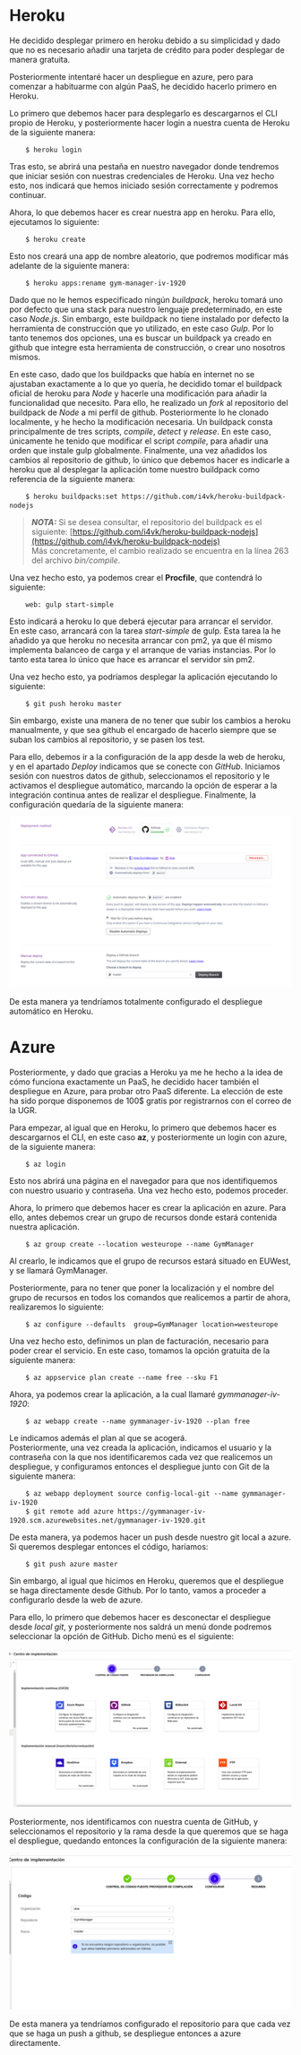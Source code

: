 # Heroku

He decidido desplegar primero en heroku debido a su simplicidad y dado que no es necesario añadir una tarjeta de crédito para poder desplegar de manera gratuita.

Posteriormente intentaré hacer un despliegue en azure, pero para comenzar a habituarme con algún PaaS, he decidido hacerlo primero en Heroku.

Lo primero que debemos hacer para desplegarlo es descargarnos el CLI propio de Heroku, y posteriormente hacer login a nuestra cuenta de Heroku de la siguiente manera:

        $ heroku login

Tras esto, se abrirá una pestaña en nuestro navegador donde tendremos que iniciar sesión con nuestras credenciales de Heroku. Una vez hecho esto, nos indicará que hemos iniciado sesión correctamente y podremos continuar.

Ahora, lo que debemos hacer es crear nuestra app en heroku. Para ello, ejecutamos lo siguiente:

        $ heroku create

Esto nos creará una app de nombre aleatorio, que podremos modificar más adelante de la siguiente manera:

        $ heroku apps:rename gym-manager-iv-1920

Dado que no le hemos especificado ningún *buildpack*, heroku tomará uno por defecto que una stack para nuestro lenguaje predeterminado, en este caso *Node.js*. Sin embargo, este buildpack no tiene instalado por defecto la herramienta de construcción que yo utilizado, en este caso *Gulp*. Por lo tanto tenemos dos opciones, una es buscar un buildpack ya creado en github que integre esta herramienta de construcción, o crear uno nosotros mismos.

En este caso, dado que los buildpacks que había en internet no se ajustaban exactamente a lo que yo quería, he decidido tomar el buildpack oficial de heroku para *Node* y hacerle una modificación para añadir la funcionalidad que necesito. Para ello, he realizado un *fork* al repositorio del buildpack de *Node* a mi perfil de github. Posteriormente lo he clonado localmente, y he hecho la modificación necesaria. Un buildpack consta principalmente de tres scripts, *compile*, *detect* y *release*. En este caso, únicamente he tenido que modificar el script *compile*, para añadir una orden que instale gulp globalmente. Finalmente, una vez añadidos los cambios al repositorio de github, lo único que debemos hacer es indicarle a heroku que al desplegar la aplicación tome nuestro buildpack como referencia de la siguiente manera:

        $ heroku buildpacks:set https://github.com/i4vk/heroku-buildpack-nodejs

> **_NOTA:_**  Si se desea consultar, el repositorio del buildpack es el siguiente: [https://github.com/i4vk/heroku-buildpack-nodejs](https://github.com/i4vk/heroku-buildpack-nodejs)  
> Más concretamente, el cambio realizado se encuentra en la línea 263 del archivo *bin/compile*.

Una vez hecho esto, ya podemos crear el **Procfile**, que contendrá lo siguiente:

        web: gulp start-simple

Esto indicará a heroku lo que deberá ejecutar para arrancar el servidor.  
En este caso, arrancará con la tarea *start-simple* de gulp. Esta tarea la he añadido ya que heroku no necesita arrancar con pm2, ya que él mismo implementa balanceo de carga y el arranque de varias instancias. Por lo tanto esta tarea lo único que hace es arrancar el servidor sin pm2.

Una vez hecho esto, ya podríamos desplegar la aplicación ejecutando lo siguiente:

        $ git push heroku master

Sin embargo, existe una manera de no tener que subir los cambios a heroku manualmente, y que sea github el encargado de hacerlo siempre que se suban los cambios al repositorio, y se pasen los test.

Para ello, debemos ir a la configuración de la app desde la web de heroku, y en el apartado *Deploy* indicamos que se conecte con *GitHub*. Iniciamos sesión con nuestros datos de github, seleccionamos el repositorio y le activamos el despliegue automático, marcando la opción de esperar a la integración continua antes de realizar el despliegue. Finalmente, la configuración quedaría de la siguiente manera:

![](./images/despliegue_automatico_heroku.png)

De esta manera ya tendríamos totalmente configurado el despliegue automático en Heroku.


# Azure

Posteriormente, y dado que gracias a Heroku ya me he hecho a la idea de cómo funciona exactamente un PaaS, he decidido hacer también el despliegue en Azure, para probar otro PaaS diferente. La elección de este ha sido porque disponemos de 100$ gratis por registrarnos con el correo de la UGR.

Para empezar, al igual que en Heroku, lo primero que debemos hacer es descargarnos el CLI, en este caso **az**, y posteriormente un login con azure, de la siguiente manera:

        $ az login

Esto nos abrirá una página en el navegador para que nos identifiquemos con nuestro usuario y contraseña. Una vez hecho esto, podemos proceder.

Ahora, lo primero que debemos hacer es crear la aplicación en azure. Para ello, antes debemos crear un grupo de recursos donde estará contenida nuestra aplicación.

        $ az group create --location westeurope --name GymManager

Al crearlo, le indicamos que el grupo de recursos estará situado en EUWest, y se llamará GymManager.

Posteriormente, para no tener que poner la localización y el nombre del grupo de recursos en todos los comandos que realicemos a partir de ahora, realizaremos lo siguiente:

        $ az configure --defaults  group=GymManager location=westeurope

Una vez hecho esto, definimos un plan de facturación, necesario para poder crear el servicio. En este caso, tomamos la opción gratuita de la siguiente manera:

        $ az appservice plan create --name free --sku F1

Ahora, ya podemos crear la aplicación, a la cual llamaré *gymmanager-iv-1920*:

        $ az webapp create --name gymmanager-iv-1920 --plan free

Le indicamos además el plan al que se acogerá.  
Posteriormente, una vez creada la aplicación, indicamos el usuario y la contraseña con la que nos identificaremos cada vez que realicemos un despliegue, y configuramos entonces el despliegue junto con Git de la siguiente manera:

        $ az webapp deployment source config-local-git --name gymmanager-iv-1920
        $ git remote add azure https://gymmanager-iv-1920.scm.azurewebsites.net/gymmanager-iv-1920.git

De esta manera, ya podemos hacer un push desde nuestro git local a azure. Si queremos desplegar entonces el código, haríamos:

        $ git push azure master

Sin embargo, al igual que hicimos en Heroku, queremos que el despliegue se haga directamente desde Github. Por lo tanto, vamos a proceder a configurarlo desde la web de azure. 

Para ello, lo primero que debemos hacer es desconectar el despliegue desde *local git*, y posteriormente nos saldrá un menú donde podremos seleccionar la opción de GitHub. Dicho menú es el siguiente:

![](./images/github_azure.png)

Posteriormente, nos identificamos con nuestra cuenta de GitHub, y seleccionamos el repositorio y la rama desde la que queremos que se haga el despliegue, quedando entonces la configuración de la siguiente manera:

![](./images/config_repo_azure.png)

De esta manera ya tendríamos configurado el repositorio para que cada vez que se haga un push a github, se despliegue entonces a azure directamente.